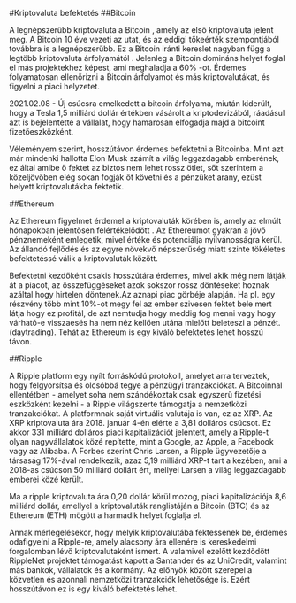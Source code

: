 #Kriptovaluta befektetés
##Bitcoin

A legnépszerűbb kriptovaluta a Bitcoin , amely az első kriptovaluta jelent meg. A Bitcoin 10 éve vezeti az utat, és az eddigi tőkeérték szempontjából továbbra is a legnépszerűbb. Ez a Bitcoin iránti kereslet nagyban függ a legtöbb kriptovaluta árfolyamától . Jelenleg a Bitcoin domináns helyet foglal el más projektekhez képest, ami meghaladja a 60% -ot. Érdemes folyamatosan ellenőrizni a Bitcoin árfolyamot és más kriptovalutákat, és figyelni a piaci helyzetet.  

2021.02.08 - Új csúcsra emelkedett a bitcoin árfolyama, miután kiderült, hogy a Tesla 1,5 milliárd dollár értékben vásárolt a kriptodevizából, ráadásul azt is bejelentette a vállalat, hogy hamarosan elfogadja majd a bitcoint fizetőeszközként.

Véleményem szerint, hosszútávon érdemes befektetni a Bitcoinba. Mint azt már mindenki hallotta Elon Musk számít a világ leggazdagabb emberének, ez által amibe ő fektet az biztos nem lehet rossz ötlet, sőt szerintem a közeljövőben elég sokan fogják őt követni és a pénzüket arany, ezüst helyett kriptovalutákba fektetik.

##Ethereum

Az Ethereum figyelmet érdemel a kriptovaluták körében is, amely az elmúlt hónapokban jelentősen felértékelődött . Az Ethereumot gyakran a jövő pénznemeként emlegetik, mivel értéke és potenciálja nyilvánosságra kerül. Az állandó fejlődés és az egyre növekvő népszerűség miatt szinte tökéletes befektetéssé válik a kriptovaluták között.

Befektetni kezdőként csakis hosszútára érdemes, mivel akik még nem látják át a piacot, az összefüggéseket azok sokszor rossz döntéseket hoznak azáltal hogy hirtelen döntenek.Az aznapi piac görbéje alapján. Ha pl. egy részvény több mint 10%-ot megy fel az ember szivesen fektet bele mert látja hogy ez profitál, de azt nemtudja hogy meddig fog menni vagy hogy várható-e visszaesés ha nem néz kellően utána mielőtt beleteszi a pénzét.(daytrading). Tehát az Ethereum is egy kiváló befektetés lehet hosszú távon.

##Ripple

A Ripple platform egy nyílt forráskódú protokoll, amelyet arra terveztek, hogy felgyorsítsa és olcsóbbá tegye a pénzügyi tranzakciókat. A Bitcoinnal ellentétben - amelyet soha nem szándékoztak csak egyszerű fizetési eszközként kezelni - a Ripple világszerte támogatja a nemzetközi tranzakciókat. A platformnak saját virtuális valutája is van, ez az XRP. Az XRP kriptovaluta ára 2018. január 4-én elérte a 3,81 dolláros csúcsot. Ez akkor 331 milliárd dolláros piaci kapitalizációt jelentett, amely a Ripple-t olyan nagyvállalatok közé repítette, mint a Google, az Apple, a Facebook vagy az Alibaba. A Forbes szerint Chris Larsen, a Ripple ügyvezetője a társaság 17%-ával rendelkezik, azaz 5,19 milliárd XRP-t tart a kezében, ami a 2018-as csúcson 50 milliárd dollárt ért, mellyel Larsen a világ leggazdagabb emberei közé került.

Ma a ripple kriptovaluta ára 0,20 dollár körül mozog, piaci kapitalizációja 8,6 milliárd dollár, amellyel a kriptovaluták ranglistáján a Bitcoin (BTC) és az Ethereum (ETH) mögött a harmadik helyet foglalja el.

Annak mérlegelésekor, hogy melyik kriptovalutába fektessenek be, érdemes odafigyelni a Ripple-re, amely alacsony ára ellenére is kereskedelmi forgalomban lévő kriptovalutaként ismert. A valamivel ezelőtt kezdődött RippleNet projektet támogatást kapott a Santander és az UniCredit, valamint más bankok, vállalatok és a kormány. Az előnyök között szerepel a közvetlen és azonnali nemzetközi tranzakciók lehetősége is. Ezért hosszútávon ez is egy kiváló befektetés lehet.